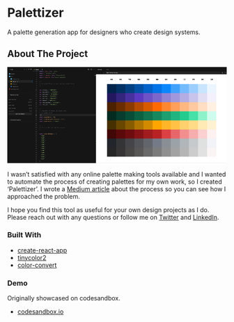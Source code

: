 # Palettizer
A palette generation app for designers who create design systems.

<!-- ABOUT THE PROJECT -->
## About The Project

<img src="images/hero.png">

I wasn’t satisfied with any online palette making tools available and I wanted to automate the process of creating palettes for my own work, so I created ‘Palettizer’. I wrote a [Medium article](https://uxdesign.cc/color-palettes-for-design-systems-part-i-f18d7fa1cd98) about the process so you can see how I approached the problem.

I hope you find this tool as useful for your own design projects as I do. Please reach out with any questions or follow me on [Twitter](https://twitter.com/caoimghgin) and [LinkedIn](https://www.linkedin.com/in/kevinrmuldoon/). 

### Built With

* [create-react-app](https://github.com/facebook/create-react-app)
* [tinycolor2](https://www.npmjs.com/package/tinycolor2)
* [color-convert](https://www.npmjs.com/package/color-convert)

### Demo

Originally showcased on codesandbox.

* [codesandbox.io](https://codesandbox.io/s/palettizer-d0fop?file=/src/App.js)